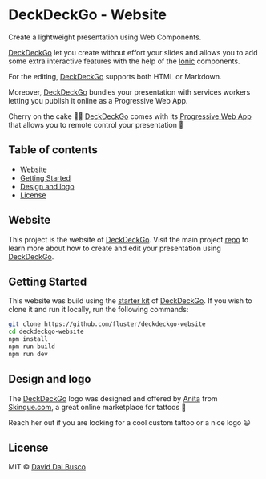 # DeckDeckGo - Website

Create a lightweight presentation using Web Components.

[DeckDeckGo] let you create without effort your slides and allows you to add some extra interactive features with the help of the [Ionic](https://ionicframework.com) components.

For the editing, [DeckDeckGo] supports both HTML or Markdown.

Moreover, [DeckDeckGo] bundles your presentation with services workers letting you publish it online as a Progressive Web App.

Cherry on the cake 🍒🎂 [DeckDeckGo] comes with its [Progressive Web App](https://deckdeckgo.app) that allows you to remote control your presentation 🚀

## Table of contents

- [Website](#website)
- [Getting Started](#getting-started)
- [Design and logo](#design-and-logo)
- [License](#license)

## Website

This project is the website of [DeckDeckGo]. Visit the main project [repo](https://github.com/fluster/deckdeckgo) to learn more about how to create and edit your presentation using [DeckDeckGo].

## Getting Started

This website was build using the [starter kit](https://github.com/fluster/deckdeckgo-starter) of [DeckDeckGo]. If you wish to clone it and run it locally, run the following commands: 

```bash
git clone https://github.com/fluster/deckdeckgo-website
cd deckdeckgo-website
npm install
npm run build
npm run dev
```

## Design and logo

The [DeckDeckGo] logo was designed and offered by [Anita](hello@skinque.com) from [Skinque.com](http://skinque.com), a great online marketplace for tattoos 🤘

Reach her out if you are looking for a cool custom tattoo or a nice logo 😃

## License

MIT © [David Dal Busco](mailto:david.dalbusco@outlook.com)

[DeckDeckGo]: https://deckdeckgo.com
